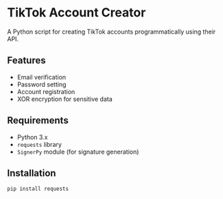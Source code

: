 # TikTok Account Creator

A Python script for creating TikTok accounts programmatically using their API.

## Features
- Email verification
- Password setting
- Account registration
- XOR encryption for sensitive data

## Requirements
- Python 3.x
- `requests` library
- `SignerPy` module (for signature generation)

## Installation
```bash
pip install requests
